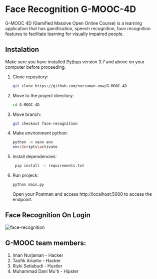 # Face Recognition G-MOOC-4D

G-MOOC 4D (Gamified Massive Open Online Course) is a learning application that has gamification, speech recognition, face recognition features to facilitate learning for visually impaired people.

## Instalation

Make sure you have installed [Python](https://php.net) version 3.7 and above on your computer before proceeding.

1. Clone repository:
   ```bash
   git clone https://github.com/nurzaman-now/G-MOOC-4D
   ```
2. Move to the project directory:
   ```bash
   cd G-MOOC-4D
   ```
3. Move branch:
   ```bash
   git checkout face-recognition
   ```
4. Make environment python:
   ```bash
   python -m venv env
   env\Scripts\activate
   ```
5. Install dependencies:

   ```bash
    pip install -r requirements.txt
   ```

6. Run projeck:
   ```bash
   python main.py
   ```
   Open your Postman and access http://localhost:5000 to access the endpoint.

## Face Recognition On Login

![face-recognition](https://github.com/nurzaman-now/G-MOOC-4D/assets/68520415/11349823-a0c8-40fd-8abc-0f0ff607128f)

## G-MOOC team members:

1. Iman Nurjaman - Hacker
2. Taofik Arianto - Hacker
3. Rizki Setiabudi - Hustler
4. Muhammad Dani Mu'ti - Hipster
